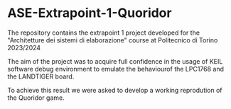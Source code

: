 # ASE-Extrapoint-1-Quoridor
The repository contains the extrapoint 1 project developed for the "Architetture dei sistemi di elaborazione" course at Politecnico di Torino 2023/2024

The aim of the project was to acquire full confidence in the usage of KEIL software debug environment to emulate the behaviourof the LPC1768 and the LANDTIGER board.

To achieve this result we were asked to develop a working reprodution of the Quoridor game.
